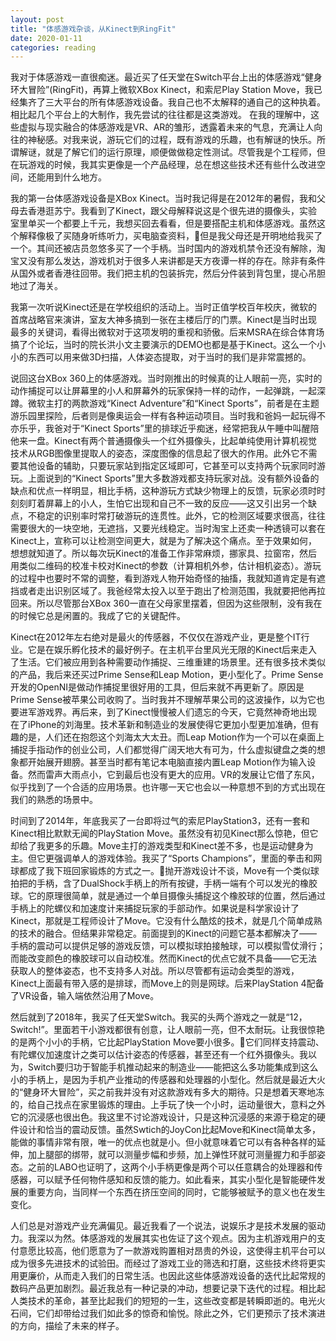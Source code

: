 ```yaml
---
layout: post
title: "体感游戏杂谈，从Kinect到RingFit"
date: 2020-01-11
categories: reading
---
```


我对于体感游戏一直很痴迷。最近买了任天堂在Switch平台上出的体感游戏“健身环大冒险”(RingFit)，再算上微软XBox Kinect，和索尼Play Station Move，我已经集齐了三大平台的所有体感游戏设备。我自己也不太解释的通自己的这种执着。相比起几个平台上的大制作，我先尝试的往往都是这类游戏。
在我的理解中，这些虚拟与现实融合的体感游戏是VR、AR的雏形，透露着未来的气息，充满让人向往的神秘感。对我来说，游玩它们的过程，既有游戏的乐趣，也有解谜的快乐。所谓解谜，就是了解它们的运行原理，顺便做做稳定性测试。尽管我是个工程师，但在玩游戏的时候，我其实更像是一个产品经理，总在想这些技术还有些什么改进空间，还能用到什么地方。

我的第一台体感游戏设备是XBox Kinect。当时我记得是在2012年的暑假，我和父母去香港逛苏宁。我看到了Kinect，跟父母解释说这是个很先进的摄像头，实验室里单买一个都要上千元，我想买回去看看，但是要搭配主机和体感游戏。虽然这个解释像极了买随身听练听力，买电脑查资料，但是我父母还是开明地给我买了一个。其间还被店员忽悠多买了一个手柄。当时国内的游戏机禁令还没有解除，淘宝又没有那么发达，游戏机对于很多人来讲都是天方夜谭一样的存在。除非有条件从国外或者香港往回带。我们把主机的包装拆完，然后分件装到背包里，提心吊胆地过了海关。

我第一次听说Kinect还是在学校组织的活动上。当时正值学校百年校庆，微软的首席战略官来演讲，室友大神多搞到一张在主楼后厅的门票。Kinect是当时出现最多的关键词，看得出微软对于这项发明的重视和骄傲。后来MSRA在综合体育场搞了个论坛，当时的院长洪小文主要演示的DEMO也都是基于Kinect。这么一个小小的东西可以用来做3D扫描，人体姿态提取，对于当时的我们是非常震撼的。

说回这台XBox 360上的体感游戏。当时刚推出的时候真的让人眼前一亮，实时的动作捕捉可以让屏幕里的小人和屏幕外的玩家保持一样的动作，一起弹跳，一起深蹲。微软主打的两款游戏“Kinect Adventure”和“Kinect Sports”，前者是在主题游乐园里探险，后者则是像奥运会一样有各种运动项目。当时我和爸妈一起玩得不亦乐乎，我爸对于“Kinect Sports”里的排球近乎痴迷，经常把我从午睡中叫醒陪他来一盘。Kinect有两个普通摄像头一个红外摄像头，比起单纯使用计算机视觉技术从RGB图像里提取人的姿态，深度图像的信息起了很大的作用。此外它不需要其他设备的辅助，只要玩家站到指定区域即可，它甚至可以支持两个玩家同时游玩。上面说到的“Kinect Sports”里大多数游戏都支持玩家对战。没有额外设备的缺点和优点一样明显，相比手柄，这种游玩方式缺少物理上的反馈，玩家必须时时刻刻盯着屏幕上的小人，生怕它出现和自己不一致的反应——这又引出另一个缺点，不稳定的识别率时常打破游玩的连贯性。此外，它的检测区域要求很高，往往需要很大的一块空地，无遮挡，又要光线稳定。当时淘宝上还卖一种透镜可以套在Kinect上，宣称可以让检测空间更大，就是为了解决这个痛点。至于效果如何，想想就知道了。所以每次玩Kinect的准备工作非常麻烦，挪家具、拉窗帘，然后用类似二维码的校准卡校对Kinect的参数（计算相机外参，估计相机姿态）。游玩的过程中也要时不常的调整，看到游戏人物开始奇怪的抽搐，我就知道肯定是有遮挡或者走出识别区域了。我爸经常太投入以至于跑出了检测范围，我就要把他再拉回来。所以尽管那台XBox 360一直在父母家里摆着，但因为这些限制，没有我在的时候它总是闲置的。我成了它的关键配件。

Kinect在2012年左右绝对是最火的传感器，不仅仅在游戏产业，更是整个IT行业。它是在娱乐孵化技术的最好例子。在主机平台里风光无限的Kinect后来走入了生活。它们被应用到各种需要动作捕捉、三维重建的场景里。还有很多技术类似的产品，我后来还买过Prime Sense和Leap Motion，更小型化了。Prime Sense开发的OpenNI是做动作捕捉里很好用的工具，但后来就不再更新了。原因是Prime Sense被苹果公司收购了。当时我并不理解苹果公司的这波操作，以为它也要进军游戏界。再后来，到了Kinect慢慢被人们遗忘的今天，它竟然神奇地出现在了iPhone的刘海里。技术革新和制造业的发展使得它更加小型更加准确，但有趣的是，人们还在抱怨这个刘海太大太丑。而Leap Motion作为一个可以在桌面上捕捉手指动作的创业公司，人们都觉得广阔天地大有可为，什么虚拟键盘之类的想象都开始展开翅膀。甚至当时都有笔记本电脑直接内置Leap Motion作为输入设备。然而雷声大雨点小，它到最后也没有更大的应用。VR的发展让它借了东风，似乎找到了一个合适的应用场景。也许哪一天它也会以一种意想不到的方式出现在我们的熟悉的场景中。

时间到了2014年，年底我买了一台即将过气的索尼PlayStation3，还有一套和Kinect相比默默无闻的PlayStation Move。虽然没有初见Kinect那么惊艳，但它却给了我更多的乐趣。Move主打的游戏类型和Kinect差不多，也是运动健身为主。但它更强调单人的游戏体验。我买了“Sports Champions”，里面的拳击和网球都成了我下班回家锻炼的方式之一。抛开游戏设计不谈，Move有一个类似球拍把的手柄，含了DualShock手柄上的所有按键，手柄一端有个可以发光的橡胶球。它的原理很简单，就是通过一个单目摄像头捕捉这个橡胶球的位置，然后通过手柄上的陀螺仪和加速度计来捕捉玩家的手部动作。如果说是科学家设计了Kinect，那就是工程师设计了Move。它没有什么酷炫的技术，就是几个简单成熟的技术的融合。但结果非常稳定。前面提到的Kinect的问题它基本都解决了——手柄的震动可以提供足够的游戏反馈，可以模拟球拍接触球，可以模拟雪仗滑行；而能改变颜色的橡胶球可以自动校准。然而Kinect的优点它就不具备——它无法获取人的整体姿态，也不支持多人对战。所以尽管都有运动会类型的游戏，Kinect上面最有带入感的是排球，而Move上的则是网球。后来PlayStation 4配备了VR设备，输入端依然沿用了Move。

然后就到了2018年，我买了任天堂Switch。我买的头两个游戏之一就是“12，Switch!”。里面若干小游戏都很有创意，让人眼前一亮，但不太耐玩。让我很惊艳的是两个小小的手柄，它比起PlayStation Move要小很多。它们同样支持震动、有陀螺仪加速度计之类可以估计姿态的传感器，甚至还有一个红外摄像头。我以为，Switch要归功于智能手机推动起来的制造业——能把这么多功能集成到这么小的手柄上，是因为手机产业推动的传感器和处理器的小型化。然后就是最近大火的“健身环大冒险”，买之前我并没有对这款游戏有多大的期待。只是想着天寒地冻的，给自己找点在家里锻炼的理由。上手玩了快一个小时，运动量很大，意料之外它的沉浸感也很出色。我这里不讨论游戏设计，只是这种沉浸感的来源于稳定的硬件设计和恰当的震动反馈。虽然Swtich的JoyCon比起Move和Kinect简单太多，能做的事情非常有限，唯一的优点也就是小。但小就意味着它可以有各种各样的延伸，加上腿部的绑带，就可以测量步幅和步频，加上弹性环就可测量握力和手部姿态。之前的LABO也证明了，这两个小手柄更像是两个可以任意耦合的处理器和传感器，可以赋予任何物件感知和反馈的能力。如此看来，其实小型化是智能硬件发展的重要方向，当同样一个东西在挤压空间的同时，它能够被赋予的意义也在发生变化。

人们总是对游戏产业充满偏见。最近我看了一个说法，说娱乐才是技术发展的驱动力。我深以为然。体感游戏的发展其实也佐证了这个观点。因为主机游戏用户的支付意愿比较高，他们愿意为了一款游戏购置相对昂贵的外设，这使得主机平台可以成为很多先进技术的试验田。而经过了游戏工业的筛选和打磨，这些技术终将更实用更廉价，从而走入我们的日常生活。也因此这些体感游戏设备的迭代比起常规的数码产品更加剧烈。最近我总有一种记录的冲动，想要记录下迭代的过程。相比起人类技术的革命，甚至比起我们的短短的一生，这些改变都是转瞬即逝的。电光火石间，它们却带给过我们如此多的惊奇和愉悦。除此之外，它们更预示了技术演进的方向，描绘了未来的样子。